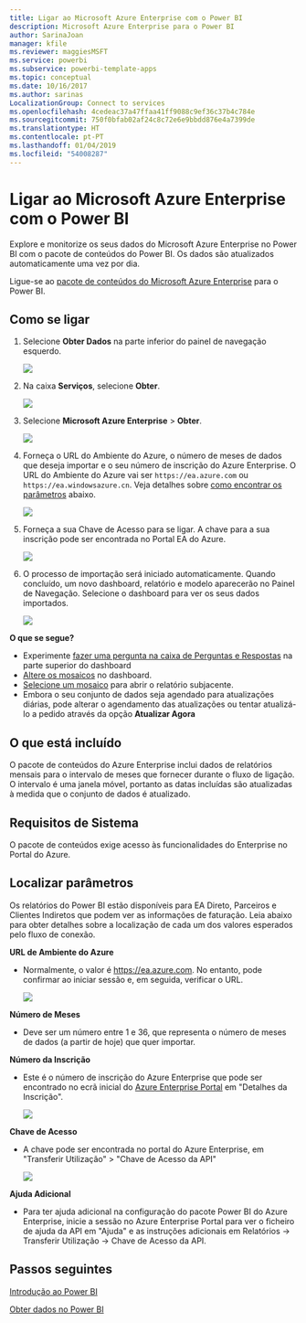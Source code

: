 ```yaml
---
title: Ligar ao Microsoft Azure Enterprise com o Power BI
description: Microsoft Azure Enterprise para o Power BI
author: SarinaJoan
manager: kfile
ms.reviewer: maggiesMSFT
ms.service: powerbi
ms.subservice: powerbi-template-apps
ms.topic: conceptual
ms.date: 10/16/2017
ms.author: sarinas
LocalizationGroup: Connect to services
ms.openlocfilehash: 4cedeac37a47ffaa41ff9088c9ef36c37b4c784e
ms.sourcegitcommit: 750f0bfab02af24c8c72e6e9bbdd876e4a7399de
ms.translationtype: HT
ms.contentlocale: pt-PT
ms.lasthandoff: 01/04/2019
ms.locfileid: "54008287"
---
```

# <a name="connect-to-microsoft-azure-enterprise-with-power-bi"></a>Ligar ao Microsoft Azure Enterprise com o Power BI
Explore e monitorize os seus dados do Microsoft Azure Enterprise no Power BI com o pacote de conteúdos do Power BI. Os dados são atualizados automaticamente uma vez por dia.

Ligue-se ao [pacote de conteúdos do Microsoft Azure Enterprise](https://app.powerbi.com/getdata/services/azure-enterprise) para o Power BI.

## <a name="how-to-connect"></a>Como se ligar
1. Selecione **Obter Dados** na parte inferior do painel de navegação esquerdo.
   
    ![](media/service-connect-to-azure-enterprise/getdata.png)
2. Na caixa **Serviços**, selecione **Obter**.
   
   ![](media/service-connect-to-azure-enterprise/services.png)
3. Selecione **Microsoft Azure Enterprise** \> **Obter**.
   
   ![](media/service-connect-to-azure-enterprise/mazureenterprise.png)
4. Forneça o URL do Ambiente do Azure, o número de meses de dados que deseja importar e o seu número de inscrição do Azure Enterprise. O URL do Ambiente do Azure vai ser `https://ea.azure.com` ou `https://ea.windowsazure.cn`. Veja detalhes sobre [como encontrar os parâmetros](#FindingParams) abaixo.
   
    ![](media/service-connect-to-azure-enterprise/params.png)
5. Forneça a sua Chave de Acesso para se ligar. A chave para a sua inscrição pode ser encontrada no Portal EA do Azure.
   
    ![](media/service-connect-to-azure-enterprise/creds.png)
6. O processo de importação será iniciado automaticamente. Quando concluído, um novo dashboard, relatório e modelo aparecerão no Painel de Navegação. Selecione o dashboard para ver os seus dados importados.
   
   ![](media/service-connect-to-azure-enterprise/dashboard.png)

**O que se segue?**

* Experimente [fazer uma pergunta na caixa de Perguntas e Respostas](consumer/end-user-q-and-a.md) na parte superior do dashboard
* [Altere os mosaicos](service-dashboard-edit-tile.md) no dashboard.
* [Selecione um mosaico](consumer/end-user-tiles.md) para abrir o relatório subjacente.
* Embora o seu conjunto de dados seja agendado para atualizações diárias, pode alterar o agendamento das atualizações ou tentar atualizá-lo a pedido através da opção **Atualizar Agora**

## <a name="whats-included"></a>O que está incluído
O pacote de conteúdos do Azure Enterprise inclui dados de relatórios mensais para o intervalo de meses que fornecer durante o fluxo de ligação. O intervalo é uma janela móvel, portanto as datas incluídas são atualizadas à medida que o conjunto de dados é atualizado.

## <a name="system-requirements"></a>Requisitos de Sistema
O pacote de conteúdos exige acesso às funcionalidades do Enterprise no Portal do Azure.

<a name="FindingParams"></a>

## <a name="finding-parameters"></a>Localizar parâmetros
Os relatórios do Power BI estão disponíveis para EA Direto, Parceiros e Clientes Indiretos que podem ver as informações de faturação. Leia abaixo para obter detalhes sobre a localização de cada um dos valores esperados pelo fluxo de conexão.

**URL de Ambiente do Azure**

* Normalmente, o valor é https://ea.azure.com. No entanto, pode confirmar ao iniciar sessão e, em seguida, verificar o URL.
  
    ![](media/service-connect-to-azure-enterprise/params3.png)

**Número de Meses**

* Deve ser um número entre 1 e 36, que representa o número de meses de dados (a partir de hoje) que quer importar.

**Número da Inscrição**

* Este é o número de inscrição do Azure Enterprise que pode ser encontrado no ecrã inicial do [Azure Enterprise Portal](https://ea.azure.com/) em "Detalhes da Inscrição".
  
    ![](media/service-connect-to-azure-enterprise/params2.png)

**Chave de Acesso**

* A chave pode ser encontrada no portal do Azure Enterprise, em "Transferir Utilização" > "Chave de Acesso da API"
  
    ![](media/service-connect-to-azure-enterprise/creds2.png)

**Ajuda Adicional**

* Para ter ajuda adicional na configuração do pacote Power BI do Azure Enterprise, inicie a sessão no Azure Enterprise Portal para ver o ficheiro de ajuda da API em "Ajuda" e as instruções adicionais em Relatórios -> Transferir Utilização -> Chave de Acesso da API.

## <a name="next-steps"></a>Passos seguintes
[Introdução ao Power BI](service-get-started.md)

[Obter dados no Power BI](service-get-data.md)

